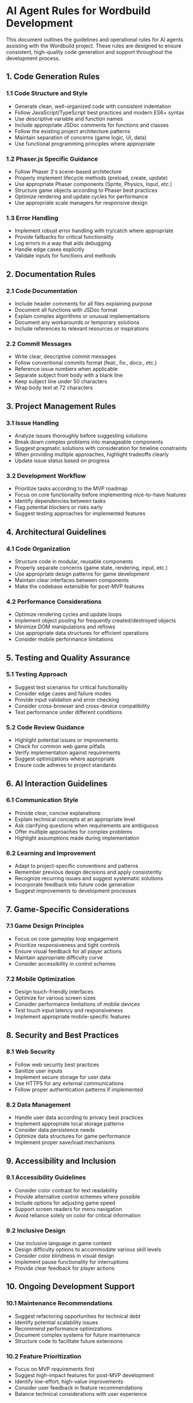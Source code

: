 # AI Agent Rules for Wordbuild Development

This document outlines the guidelines and operational rules for AI agents assisting with the Wordbuild project. These rules are designed to ensure consistent, high-quality code generation and support throughout the development process.

## 1. Code Generation Rules

### 1.1 Code Structure and Style
- Generate clean, well-organized code with consistent indentation
- Follow JavaScript/TypeScript best practices and modern ES6+ syntax
- Use descriptive variable and function names
- Include appropriate JSDoc comments for functions and classes
- Follow the existing project architecture patterns
- Maintain separation of concerns (game logic, UI, data)
- Use functional programming principles where appropriate

### 1.2 Phaser.js Specific Guidance
- Follow Phaser 3's scene-based architecture
- Properly implement lifecycle methods (preload, create, update)
- Use appropriate Phaser components (Sprite, Physics, Input, etc.)
- Structure game objects according to Phaser best practices
- Optimize rendering and update cycles for performance
- Use appropriate scale managers for responsive design

### 1.3 Error Handling
- Implement robust error handling with try/catch where appropriate
- Provide fallbacks for critical functionality
- Log errors in a way that aids debugging
- Handle edge cases explicitly
- Validate inputs for functions and methods

## 2. Documentation Rules

### 2.1 Code Documentation
- Include header comments for all files explaining purpose
- Document all functions with JSDoc format
- Explain complex algorithms or unusual implementations
- Document any workarounds or temporary solutions
- Include references to relevant resources or inspirations

### 2.2 Commit Messages
- Write clear, descriptive commit messages
- Follow conventional commits format (feat:, fix:, docs:, etc.)
- Reference issue numbers when applicable
- Separate subject from body with a blank line
- Keep subject line under 50 characters
- Wrap body text at 72 characters

## 3. Project Management Rules

### 3.1 Issue Handling
- Analyze issues thoroughly before suggesting solutions
- Break down complex problems into manageable components
- Suggest pragmatic solutions with consideration for timeline constraints
- When providing multiple approaches, highlight tradeoffs clearly
- Update issue status based on progress

### 3.2 Development Workflow
- Prioritize tasks according to the MVP roadmap
- Focus on core functionality before implementing nice-to-have features
- Identify dependencies between tasks
- Flag potential blockers or risks early
- Suggest testing approaches for implemented features

## 4. Architectural Guidelines

### 4.1 Code Organization
- Structure code in modular, reusable components
- Properly separate concerns (game state, rendering, input, etc.)
- Use appropriate design patterns for game development
- Maintain clear interfaces between components
- Make the codebase extensible for post-MVP features

### 4.2 Performance Considerations
- Optimize rendering cycles and update loops
- Implement object pooling for frequently created/destroyed objects
- Minimize DOM manipulations and reflows
- Use appropriate data structures for efficient operations
- Consider mobile performance limitations

## 5. Testing and Quality Assurance

### 5.1 Testing Approach
- Suggest test scenarios for critical functionality
- Consider edge cases and failure modes
- Provide input validation and error checking
- Consider cross-browser and cross-device compatibility
- Test performance under different conditions

### 5.2 Code Review Guidance
- Highlight potential issues or improvements
- Check for common web game pitfalls
- Verify implementation against requirements
- Suggest optimizations where appropriate
- Ensure code adheres to project standards

## 6. AI Interaction Guidelines

### 6.1 Communication Style
- Provide clear, concise explanations
- Explain technical concepts at an appropriate level
- Ask clarifying questions when requirements are ambiguous
- Offer multiple approaches for complex problems
- Highlight assumptions made during implementation

### 6.2 Learning and Improvement
- Adapt to project-specific conventions and patterns
- Remember previous design decisions and apply consistently
- Recognize recurring issues and suggest systematic solutions
- Incorporate feedback into future code generation
- Suggest improvements to development processes

## 7. Game-Specific Considerations

### 7.1 Game Design Principles
- Focus on core gameplay loop engagement
- Prioritize responsiveness and tight controls
- Ensure visual feedback for all player actions
- Maintain appropriate difficulty curve
- Consider accessibility in control schemes

### 7.2 Mobile Optimization
- Design touch-friendly interfaces
- Optimize for various screen sizes
- Consider performance limitations of mobile devices
- Test touch input latency and responsiveness
- Implement appropriate mobile-specific features

## 8. Security and Best Practices

### 8.1 Web Security
- Follow web security best practices
- Sanitize user inputs
- Implement secure storage for user data
- Use HTTPS for any external communications
- Follow proper authentication patterns if implemented

### 8.2 Data Management
- Handle user data according to privacy best practices
- Implement appropriate local storage patterns
- Consider data persistence needs
- Optimize data structures for game performance
- Implement proper save/load mechanisms

## 9. Accessibility and Inclusion

### 9.1 Accessibility Guidelines
- Consider color contrast for text readability
- Provide alternative control schemes where possible
- Include options for adjusting game speed
- Support screen readers for menu navigation
- Avoid reliance solely on color for critical information

### 9.2 Inclusive Design
- Use inclusive language in game content
- Design difficulty options to accommodate various skill levels
- Consider color blindness in visual design
- Implement pause functionality for interruptions
- Provide clear feedback for player actions

## 10. Ongoing Development Support

### 10.1 Maintenance Recommendations
- Suggest refactoring opportunities for technical debt
- Identify potential scalability issues
- Recommend performance optimizations
- Document complex systems for future maintenance
- Structure code to facilitate future extensions

### 10.2 Feature Prioritization
- Focus on MVP requirements first
- Suggest high-impact features for post-MVP development
- Identify low-effort, high-value improvements
- Consider user feedback in feature recommendations
- Balance technical considerations with user experience

